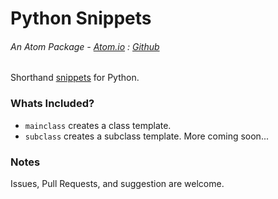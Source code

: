 # Python Snippets

###### An Atom Package - [Atom.io](https://atom.io/packages/awesome-python-snippets) : [Github](https://github.com/draperjames/awesome-python-snippets)

Shorthand [snippets](https://atom.io/packages/snippets) for Python.  

### Whats Included?
* `mainclass` creates a class template.
* `subclass` creates a subclass template.
More coming soon...

### Notes
Issues, Pull Requests, and suggestion are welcome.
